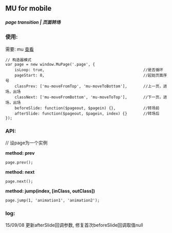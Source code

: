 ## MU for mobile

##### page transition | 页面转场

### 使用:

需要: mu [查看](https://github.com/Roeis/MU/tree/master/dist)

    // 构造器模式
    var page = new window.MuPage('.page', {
        isLoop: true,                                           //是否循环
        pageStart: 0,                                           //起始页面序号
        classPrev: ['mu-moveFromTop', 'mu-moveToBottom'],       //上一页，进场，出场
        classNext: ['mu-moveFromBottom', 'mu-moveToTop'],       //下一页，进场，出场
        beforeSlide: function($pageout, $pagein) {},            //转场前
        afterSlide: function($pageout, $pagein, index) {}       //转场后
    });

### API:
// 设page为一个实例

**method: prev**
    
    page.prev();

**method: next**
    
    page.next();

**method: jump(index, [inClass, outClass])**
    
    page.jump(1, 'animation1', 'animation2');

### log:
15/09/08 更新afterSlide回调参数, 修复首次beforeSlide回调取值null
